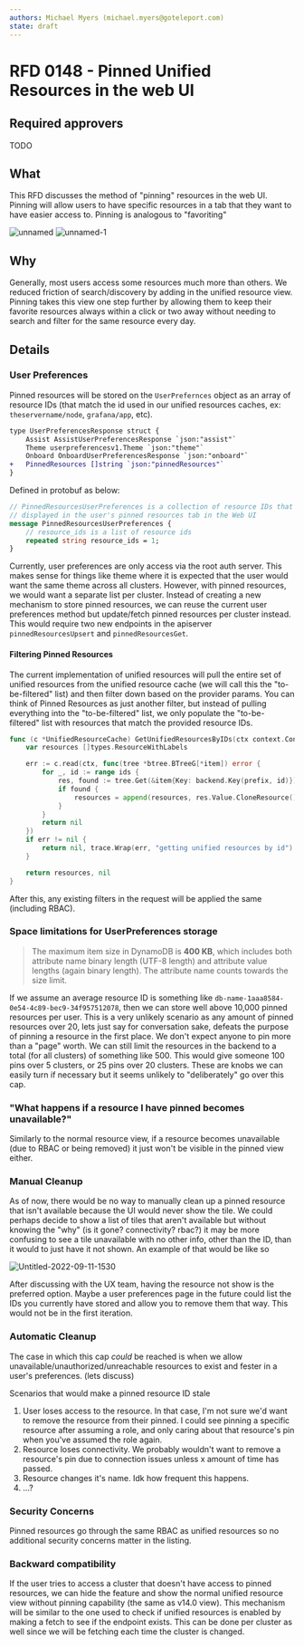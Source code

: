 ```yaml
---
authors: Michael Myers (michael.myers@goteleport.com)
state: draft
---
```


# RFD 0148 - Pinned Unified Resources in the web UI

## Required approvers

TODO

## What

This RFD discusses the method of "pinning" resources in the web UI. Pinning will allow users to have 
specific resources in a tab that they want to have easier access to. Pinning is analogous to "favoriting"

![unnamed](https://github.com/gravitational/teleport/assets/5201977/affe68b9-323f-4aa0-948c-9d8fb53f8c01)
![unnamed-1](https://github.com/gravitational/teleport/assets/5201977/1f9c5915-4cde-478c-b788-cd49b04edcd3)




## Why

Generally, most users access some resources much more than others. We reduced friction of search/discovery by
adding in the unified resource view. Pinning takes this view one step further by allowing them to keep their
favorite resources always within a click or two away without needing to search and filter for the same resource
every day. 

## Details

### User Preferences

Pinned resources will be stored on the `UserPrefernces` object as an array of resource IDs (that match the id used in our unified resources caches, ex: `theservername/node`, `grafana/app`, etc). 


```diff
type UserPreferencesResponse struct {
	Assist AssistUserPreferencesResponse `json:"assist"`
	Theme userpreferencesv1.Theme `json:"theme"`
	Onboard OnboardUserPreferencesResponse `json:"onboard"`
+   PinnedResources []string `json:"pinnedResources"`
}
```

Defined in protobuf as below:
```protobuf
// PinnedResourcesUserPreferences is a collection of resource IDs that will be
// displayed in the user's pinned resources tab in the Web UI
message PinnedResourcesUserPreferences {
	// resource_ids is a list of resource ids
	repeated string resource_ids = 1;
}
```
Currently, user preferences are only access via the root auth server. This makes sense for things like theme where
it is expected that the user would want the same theme across all clusters. However, with pinned resources,
we would want a separate list per cluster. Instead of creating a new mechanism to store pinned resources, we can
reuse the current user preferences method but update/fetch pinned resources per cluster instead. This would require two 
new endpoints in the apiserver `pinnedResourcesUpsert` and `pinnedResourcesGet`. 

#### Filtering Pinned Resources

The current implementation of unified resources will pull the entire set of unified resources from the unified resource cache (we will call this the "to-be-filtered" list) and then filter down based on the provider params. You can think of Pinned Resources as just another filter, but instead of pulling everything into the "to-be-filtered" list, we only populate the "to-be-filtered" list with resources that match the provided resource IDs.

```go
func (c *UnifiedResourceCache) GetUnifiedResourcesByIDs(ctx context.Context, ids []string) ([]types.ResourceWithLabels, error) {
	var resources []types.ResourceWithLabels

	err := c.read(ctx, func(tree *btree.BTreeG[*item]) error {
		for _, id := range ids {
			res, found := tree.Get(&item{Key: backend.Key(prefix, id)})
			if found {
				resources = append(resources, res.Value.CloneResource())
			}
		}
		return nil
	})
	if err != nil {
		return nil, trace.Wrap(err, "getting unified resources by id")
	}

	return resources, nil
}
```
After this, any existing filters in the request will be applied the same (including RBAC).  

### Space limitations for UserPreferences storage
> The maximum item size in DynamoDB is **400 KB**, which includes both attribute name binary length (UTF-8 length) and attribute value lengths (again binary length). The attribute name counts towards the size limit.

If we assume an average resource ID is something like `db-name-1aaa8584-0e54-4c89-bec9-34f957512078`, then we can
store well above 10,000 pinned resources per user. This is a very unlikely scenario as any amount of pinned resources over 20, lets just say for conversation sake, defeats the purpose of pinning a resource in the first place. We don't expect anyone to pin more than a "page" worth. We can still limit the resources in the backend to a total (for all clusters) of something like 500. This would give someone 100 pins over 5 clusters, or 25 pins over 20 clusters. These are knobs we can easily turn if necessary but it seems unlikely to "deliberately" go over this cap.

### "What happens if a resource I have pinned becomes unavailable?"
Similarly to the normal resource view, if a resource becomes unavailable (due to RBAC or being removed) it just won't be visible in the pinned view either. 

### Manual Cleanup
As of now, there would be no way to manually clean up a pinned resource that isn't available because the UI would never show the tile. We could perhaps decide to show a list of tiles that aren't available but without knowing the "why" (is it gone? connectivity? rbac?) it may be more confusing to see a tile unavailable with no other info, other than the ID, than it would to just have it not shown. An example of that would be like so

![Untitled-2022-09-11-1530](https://github.com/gravitational/teleport/assets/5201977/e52c4286-bf57-49cc-bfb5-d541146f6896)


After discussing with the UX team, having the resource not show is the preferred option. Maybe a user preferences page in the future
could list the IDs you currently have stored and allow you to remove them that way. This would not be in the first iteration.

### Automatic Cleanup
The case in which this cap _could_ be reached is when we allow unavailable/unauthorized/unreachable resources to exist and fester in a user's preferences. (lets discuss)

Scenarios that would make a pinned resource ID stale
1. User loses access to the resource. In that case, I'm not sure we'd want to remove the resource from their pinned. I could see 
pinning a specific resource after assuming a role, and only caring about that resource's pin when you've assumed the role again.
2. Resource loses connectivity. We probably wouldn't want to remove a resource's pin due to connection issues unless x amount of time
has passed. 
3. Resource changes it's name. Idk how frequent this happens.
4. ...?

### Security Concerns
Pinned resources go through the same RBAC as unified resources so no additional security concerns matter in the listing. 

### Backward compatibility
If the user tries to access a cluster that doesn't have access to pinned resources, we can hide the feature and show 
the normal unified resource view without pinning capability (the same as v14.0 view). This mechanism will be similar
to the one used to check if unified resources is enabled by making a fetch to see if the endpoint exists. This can be
done per cluster as well since we will be fetching each time the cluster is changed.
